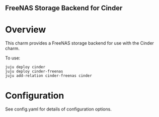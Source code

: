 FreeNAS Storage Backend for Cinder
-------------------------------

Overview
========

This charm provides a FreeNAS storage backend for use with the Cinder
charm.

To use:

    juju deploy cinder
    juju deploy cinder-freenas
    juju add-relation cinder-freenas cinder

Configuration
=============

See config.yaml for details of configuration options.
